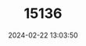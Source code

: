 ---
title: "15136"
category: "Oecomys paricola"
draft: false
date: 2024-02-22 13:03:50
languages:
  English: ["Brazilian Arboreal Rice Rat"]
---